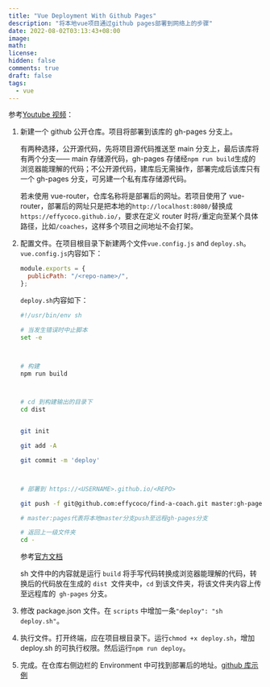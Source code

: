 ```yaml
---
title: "Vue Deployment With Github Pages"
description: "将本地vue项目通过github pages部署到网络上的步骤"
date: 2022-08-02T03:13:43+08:00
image:
math:
license:
hidden: false
comments: true
draft: false
tags:
  - vue
---
```


参考[Youtube 视频](https://www.youtube.com/watch?v=i_XbW-FsLKk&ab_channel=PragmaticReviews)：

1. 新建一个 github 公开仓库。项目将部署到该库的 gh-pages 分支上。

   有两种选择，公开源代码，先将项目源代码推送至 main 分支上，最后该库将有两个分支—— main 存储源代码，gh-pages 存储经`npm run build`生成的浏览器能理解的代码；不公开源代码，建库后无需操作，部署完成后该库只有一个 gh-pages 分支，可另建一个私有库存储源代码。

   若未使用 vue-router，仓库名称将是部署后的网址。若项目使用了 vue-router，部署后的网址只是把本地的`http://localhost:8080/`替换成`https://effycoco.github.io/`，要求在定义 router 时将`/`重定向至某个具体路径，比如`/coaches`，这样多个项目之间地址不会打架。

2. 配置文件。在项目根目录下新建两个文件`vue.config.js` and `deploy.sh`。`vue.config.js`内容如下：

   ```js
   module.exports = {
     publicPath: "/<repo-name>/",
   };
   ```

   `deploy.sh`内容如下：

   ```sh
   #!/usr/bin/env sh

   # 当发生错误时中止脚本
   set -e



   # 构建
   npm run build



   # cd 到构建输出的目录下
   cd dist


   git init

   git add -A

   git commit -m 'deploy'



   # 部署到 https://<USERNAME>.github.io/<REPO>

   git push -f git@github.com:effycoco/find-a-coach.git master:gh-pages

   # master:pages代表将本地master分支push至远程gh-pages分支

   # 返回上一级文件夹
   cd -

   ```

   参考[官方文档](https://cli.vuejs.org/guide/deployment.html#github-pages)

   sh 文件中的内容就是运行 `build` 将手写代码转换成浏览器能理解的代码，转换后的代码放在生成的 `dist `文件夹中，`cd` 到该文件夹，将该文件夹内容上传至远程库的` gh-pages` 分支。

3. 修改 package.json 文件。在 `scripts` 中增加一条`"deploy": "sh deploy.sh"`。
4. 执行文件。打开终端，应在项目根目录下。运行`chmod +x deploy.sh`，增加 deploy.sh 的可执行权限。然后运行`npm run deploy`。
5. 完成。在仓库右侧边栏的 Environment 中可找到部署后的地址。[github 库示例](https://github.com/effycoco/resources-memo-vue)
